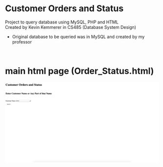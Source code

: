 # Customer Orders and Status
Project to query database using MySQL, PHP and HTML <br/>
Created by Kevin Kemmerer in CS485 (Database System Design)
- Original database to be queried was in MySQL and created by my professor
<br/>

# main html page (Order_Status.html)
![Order_Status.html](https://github.com/kkemmere/DBC-a13/blob/main/images/Screen%20Shot%202020-11-24%20at%2011.38.27%20PM.png)



